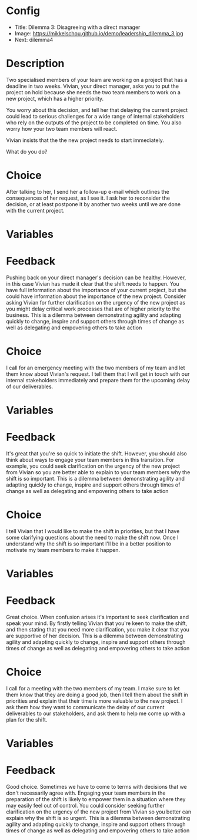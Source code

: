 # Config
 - Title: Dilemma 3: Disagreeing with a direct manager
 - Image: https://mikkelschou.github.io/demo/leadership_dilemma_3.jpg
 - Next: dilemma4
 
# Description
Two specialised members of your team are working on a project that has a deadline in two weeks. Vivian, your direct manager, asks you to put the project on hold because she needs the two team members to work on a new project, which has a higher priority.  

You worry about this decision, and tell her that delaying the current project could lead to serious challenges for a wide range of internal stakeholders who rely on the outputs of the project to be completed on time. You also worry how your two team members will react.

Vivian insists that the the new project needs to start immediately.

What do you do?

# Choice
After talking to her, I send her a follow-up e-mail which outlines the consequences of her request, as I see it. I ask her to reconsider the decision, or at least postpone it by another two weeks until we are done with the current project. 

# Variables

 

# Feedback
Pushing back on your direct manager's decision can be healthy. However, in this case Vivian has made it clear that the shift needs to happen. You have full information about the importance of your current project, but she could have information about the importance of the new project. Consider asking Vivian for  further clarification on the urgency of the new project as you might delay critical work processes that are of higher priority to the business. 
This is a dilemma between demonstrating agility and adapting quickly to change, inspire and support others through times of change as well as delegating and empovering others to take action  





# Choice
I call for an emergency meeting with the two members of my team and let them know about Vivian's request. I tell them that I will get in touch with our internal stakeholders immediately and prepare them for the upcoming delay of our deliverables.

# Variables



# Feedback
It's great that you're so quick to initiate the shift. However, you should also think about ways to engage your team members in this transition. For example, you could seek clarification on the urgency of the new project from Vivian so you are better able to explain to your team members why the shift is so important. 
This is a dilemma between demonstrating agility and adapting quickly to change, inspire and support others through times of change as well as delegating and empovering others to take action






# Choice
 I tell Vivian that I would like to make the shift in priorities, but that I have some clarifying questions about the need to make the shift now. Once I understand why the shift is so important I'll be in a better position to motivate my team members to make it happen.

# Variables



# Feedback
Great choice. When confusion arises it's important to seek clarification and speak your mind. By firstly telling Vivian that you're keen to make the shift, and then stating that you need more clarification, you make it clear that you are supportive of her decision. 
This is a dilemma between demonstrating agility and adapting quickly to change, inspire and support others through times of change as well as delegating and empovering others to take action



# Choice
I call for a meeting with the two members of my team.  I make sure to let them know that they are doing a good job, then I tell them about the shift in priorities and explain that their time is more valuable to the new project. I ask them how they want to communicate the delay of our current deliverables to our stakeholders, and ask them to help me come up with a plan for the shift.

# Variables


# Feedback
Good choice. Sometimes we have to come to terms with decisions that we don't necessarily agree with. Engaging your team members in the preparation of the shift is likely to empower them in a situation where they may easily feel out of control. You could consider seeking further clarification on the urgency of the new project from Vivian so you better can explain why the shift is so urgent. 
This is a dilemma between demonstrating agility and adapting quickly to change, inspire and support others through times of change as well as delegating and empovering others to take action


